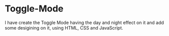 # Toggle-Mode
I have create the Toggle Mode having the day and night effect on it and add some desigining on it, using HTML, CSS and JavaScript.
